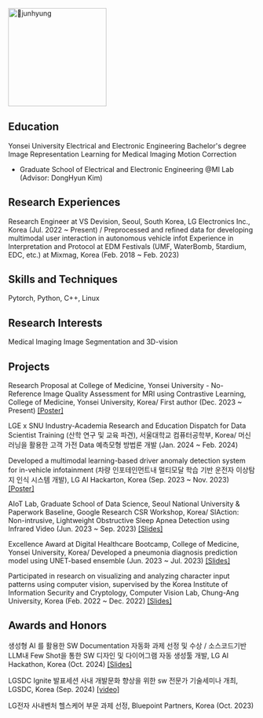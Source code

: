 
<img src="https://github.com/user-attachments/assets/9e0bd56b-5aa8-4cfb-ac3c-10b2ceb7ba57" alt="junhyung" width="200">


## Education

Yonsei University Electrical and Electronic Engineering Bachelor's degree
Image Representation Learning for Medical Imaging Motion Correction
* Graduate School of Electrical and Electronic Engineering @MI Lab (Advisor: DongHyun Kim)

## Research Experiences

Research Engineer at VS Devision, Seoul, South Korea, LG Electronics Inc., Korea (Jul. 2022 ~ Present) / Preprocessed and refined data for developing multimodal user interaction in autonomous vehicle infot
Experience in Interpretation and Protocol at EDM Festivals (UMF, WaterBomb, 5tardium, EDC, etc.) at Mixmag, Korea (Feb. 2018 ~ Feb. 2023)

## Skills and Techniques

Pytorch, Python, C++, Linux 

## Research Interests

Medical Imaging
Image Segmentation and 3D-vision

## Projects

Research Proposal at College of Medicine, Yonsei University - No-Reference Image Quality Assessment for MRI using Contrastive Learning, College of Medicine, Yonsei University, Korea/ First author (Dec. 2023 ~ Present)
[[Poster]](https://docs.google.com/presentation/d/1AgeVeamdqu7mWUhWMNuBPhJbHwUOg2VQxOTb3vapWJI/edit?usp=sharing)

LGE x SNU Industry-Academia Research and Education Dispatch for Data Scientist Training (산학 연구 및 교육 파견), 서울대학교 컴퓨터공학부, Korea/ 머신러닝을 활용한 고객 가전 Data 예측모형 방법론 개발 (Jan. 2024 ~ Feb. 2024)

Developed a multimodal learning-based driver anomaly detection system for in-vehicle infotainment (차량 인포테인먼트내 멀티모달 학습 기반 운전자 이상탐지 인식 시스템 개발), LG AI Hackarton, Korea (Sep. 2023 ~ Nov. 2023)
[[Poster]](https://docs.google.com/presentation/d/1Tn_IxBw_0K9AyMDqmLXG6q6gpc55OrTy03-MLEM-IKI/edit?usp=sharing)

AIoT Lab, Graduate School of Data Science, Seoul National University & Paperwork Baseline, Google Research CSR Workshop, Korea/ SlAction: Non-intrusive, Lightweight Obstructive Sleep Apnea Detection using Infrared Video (Jun. 2023 ~ Sep. 2023)
[[Slides]](https://docs.google.com/presentation/d/1lBMjlY1C0PuB2HpK8_lS93kvZH426oItpa5iWKKmfHg/edit?usp=sharing)

Excellence Award at Digital Healthcare Bootcamp, College of Medicine, Yonsei University, Korea/ Developed a pneumonia diagnosis prediction model using UNET-based ensemble (Jun. 2023 ~ Jul. 2023)
[[Slides]](https://docs.google.com/presentation/d/15pwqhaYXzqRVRvjh8tzK8o583CKzZDl-a5SHUbfZKVk/edit?usp=sharing)

Participated in research on visualizing and analyzing character input patterns using computer vision, supervised by the Korea Institute of Information Security and Cryptology, Computer Vision Lab, Chung-Ang University, Korea (Feb. 2022 ~ Dec. 2022)
[[Slides]](https://docs.google.com/presentation/d/1pcMfwIX3j1owk_HicaZoHUHtt0t4IqT0gGKL_99Zr2U/edit?usp=sharing)

## Awards and Honors

생성형 AI 를 활용한 SW Documentation 자동화 과제 선정 및 수상 / 소스코드기반 LLM내 Few Shot을 통한 SW 디자인 및 다이어그램 자동 생성툴 개발, LG AI Hackathon, Korea (Oct. 2024)
[[Slides]](https://docs.google.com/presentation/d/1CSxdnqk11ui5JvEnv-Swx7L_2H1gnKa8QaSF8-EaZ9g/edit?usp=sharing)

LGSDC Ignite 발표세션 사내 개발문화 향상을 위한 sw 전문가 기술세미나 개최, LGSDC, Korea (Sep. 2024)
[[video]](https://www.youtube.com/watch?v=5ZweJ2ZNXeE&t=516s)

LG전자 사내벤처 헬스케어 부문 과제 선정, Bluepoint Partners, Korea (Oct. 2023)

